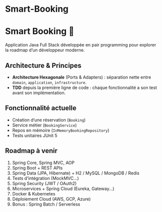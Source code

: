 # Smart-Booking
# Smart Booking 🏨

Application Java Full Stack développée en pair programming pour explorer la roadmap d’un développeur moderne.

##  Architecture & Principes
- **Architecture Hexagonale** (Ports & Adapters) : séparation nette entre `domain`, `application`, `infrastructure`.
- **TDD** depuis la première ligne de code : chaque fonctionnalité a son test avant son implémentation.

##  Fonctionnalité actuelle
- Création d’une réservation (`Booking`)
- Service métier (`BookingService`)
- Repos en mémoire (`InMemoryBookingRepository`)
- Tests unitaires JUnit 5

##  Roadmap à venir
1. Spring Core, Spring MVC, AOP
2. Spring Boot + REST APIs
3. Spring Data (JPA, Hibernate) + H2 / MySQL / MongoDB / Redis
4. Tests d’intégration (MockMVC…)
5. Spring Security (JWT / OAuth2)
6. Microservices + Spring Cloud (Eureka, Gateway…)
7. Docker & Kubernetes
8. Déploiement Cloud (AWS, GCP, Azure)
9. Bonus : Spring Batch / Serverless

